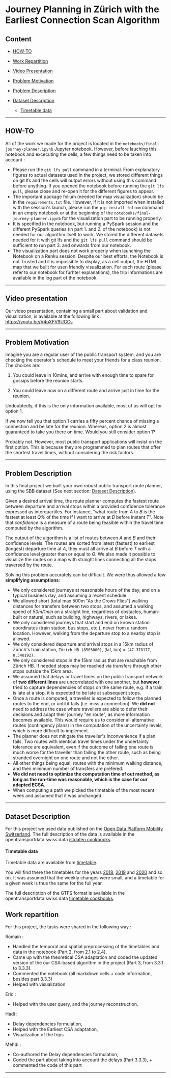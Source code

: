# Journey Planning in Zürich with the Earliest Connection Scan Algorithm

## Content

* [HOW-TO](#HOW-TO)
* [Work Repartition](#Work-Repartition)
* [Video Presentation](#Video-presentation)
* [Problem Motivation](#Problem-Motivation)
* [Problem Description](#Problem-Description)
* [Dataset Description](#Dataset-Description)

    - [Timetable data](#Timetable-data)
----
## HOW-TO

All of the work we made for the project is located in the `notebooks/final-journey-planner.ipynb` Jupyter notebook. However, before lauching this notebook and excecuting
the cells, a few things need to be taken into account :

- Please run the `git lfs pull` command in a terminal. From explanatory figures to actual datasets used in the project, we stored different things on git lfs and the cells will output errors without using this command before anything. If you opened the notebook before running the `git lfs pull`, please close and re-open it for the different figures to appear. 
- The important package folium (needed for map visualization) should be in the `requirements.txt` file. However, if it is not imported when installed with the session's launch, please run the `pip install folium` command in an empty notebook or at the beginning of the `notebooks/final-journey-planner.ipynb` for the visualization part to be running properly.
- It is specified in the notebook, but running a PySpark session and the different PySpark queries (in part 1. and 2. of the notebook) is not needed for our algorithm itself to work. We stored the different datasets needed for it with git lfs and the `git lfs pull` command should be sufficient to run part 3. and onwards from our notebook.
- The visualization part does not work properly when launching the Notebook on a Renku session. Despite our best efforts, the Notebook is not Trusted and it is impossible to display, as a cell output, the HTML map that we built for user-friendly visualization. For each route (please refer to our notebook for furhter explanations), the trip informations are available in the log part of the notebook.

----

## Video presentation

Our video presentation, containing a small part about validation and visualization, is available at the following link :
https://youtu.be/V4pXFV9UGCs 

----
## Problem Motivation

Imagine you are a regular user of the public transport system, and you are checking the operator's schedule to meet your friends for a class reunion.
The choices are:

1. You could leave in 10mins, and arrive with enough time to spare for gossips before the reunion starts.

2. You could leave now on a different route and arrive just in time for the reunion.

Undoubtedly, if this is the only information available, most of us will opt for option 1.

If we now tell you that option 1 carries a fifty percent chance of missing a connection and be late for the reunion. Whereas, option 2 is almost guaranteed to take you there on time. Would you still consider option 1?

Probably not. However, most public transport applications will insist on the first option. This is because they are programmed to plan routes that offer the shortest travel times, without considering the risk factors.

----
## Problem Description

In this final project we built your own _robust_ public transport route planner, using the SBB dataset (See next section: [Dataset Description](#dataset-description)).

Given a desired arrival time, the route planner computes the fastest route between departure and arrival stops within a provided confidence tolerance expressed as interquartiles.
For instance, "what route from _A_ to _B_ is the fastest at least _Q%_ of the time if I want to arrive at _B_ before instant _T_". Note that *confidence* is a measure of a route being feasible within the travel time computed by the algorithm.

The output of the algorithm is a list of routes between _A_ and _B_ and their confidence levels. The routes are sorted from latest (fastest) to earliest (longest) departure time at _A_, they must all arrive at _B_ before _T_ with a confidence level greater than or equal to _Q_. We also made it possible to visualize the routes on a map with straight lines connecting all the stops traversed by the route.

Solving this problem accurately can be difficult. We were thus allowed a few **simplifying assumptions**:

- We only considered journeys at reasonable hours of the day, and on a typical business day, and assuming a recent schedule.
- We allowed short (total max 500m "As the Crows Flies") walking distances for transfers between two stops, and assumed a walking speed of _50m/1min_ on a straight line, regardless of obstacles, human-built or natural, such as building, highways, rivers, or lakes.
- We only considered journeys that start and end on known station coordinates (train station, bus stops, etc.), never from a random location. However, walking from the departure stop to a nearby stop is allowed.
- We only considered departure and arrival stops in a 15km radius of Zürich's train station, `Zürich HB (8503000)`, (lat, lon) = `(47.378177, 8.540192)`.
- We only considered stops in the 15km radius that are reachable from Zürich HB. If needed stops may be reached via transfers through other stops outside the 15km area.
- We assumed that delays or travel times on the public transport network of **two different lines** are uncorrelated with one another, but **however** tried to capture dependencies of stops on the same route, e.g. if a train is late at a stop, it is expected to be late at subsequent stops.
- Once a route is computed, a traveller is expected to follow the planned routes to the end, or until it fails (i.e. miss a connection).
  We **did not** need to address the case where travellers are able to defer their decisions and adapt their journey "en route", as more information becomes available. This would require us to consider all alternative routes (contingency plans) in the computation of the uncertainty levels, which is more difficult to implement.
- The planner does not mitigate the traveller's inconvenience if a plan fails. Two routes with identical travel times under the uncertainty tolerance are equivalent, even if the outcome of failing one route is much worse for the traveller than failing the other route, such as being stranded overnight on one route and not the other.
- All other things being equal, routes with the minimum walking distance, and then minimum number of transfers are prefered.
- **We did not need to optimize the computation time of out method, as long as the run-time was reasonable, which is the case for our adapted ECSA.**
- When computing a path we picked the timetable of the most recent week and assumed that it was unchanged.

----
## Dataset Description

For this project we used data published on the [Open Data Platform Mobility Switzerland](<https://opentransportdata.swiss>).
The full description of the data is available in the opentransportdata.swiss data [istdaten cookbooks](https://opentransportdata.swiss/en/cookbook/actual-data/).

#### Timetable data

Timetable data are available from [timetable](https://opentransportdata.swiss/en/cookbook/gtfs/).

You will find there the timetables for the years [2018](https://opentransportdata.swiss/en/dataset/timetable-2018-gtfs), [2019](https://opentransportdata.swiss/en/dataset/timetable-2019-gtfs) and [2020](https://opentransportdata.swiss/en/dataset/timetable-2020-gtfs) and so on.
It was assumed that the weekly changes were small, and a timetable for a given week is thus the same for the full year.

The full description of the GTFS format is available in the opentransportdata.swiss data [timetable cookbooks](https://opentransportdata.swiss/en/cookbook/gtfs/).


## Work repartition
For this project, the tasks were shared in the following way :

Romain : 
- Handled the temporal and spatial preprocessing of the timetables and data in the notebook (Part 2, from 2.1 to 2.4). 
- Came up with the theoretical CSA adaptation and coded the updated version of the our CSA-based algorithm in the project (Part 3, from 3.3.1 to 3.3.3). 
- Commented the notebook (all markdown cells + code information, besides part 3.3.3)
- Helped with visualization

Eric :
 - Helped with the user query, and the journey reconstruction. 

Hadi :  
- Delay dependencies formulation,
- Helped with the Earliest CSA adaptation, 
- Visualization of the trips

Mehdi :
- Co-authored the Delay dependencies formulation, 
- Coded the part about taking into account the delays (Part 3.3.3), + commented the code of this part

----
